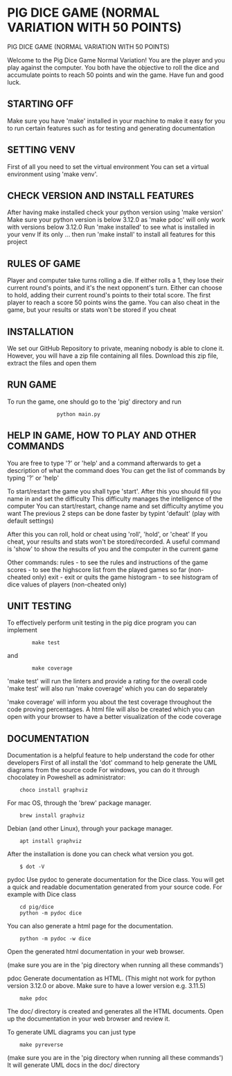#  PIG DICE GAME (NORMAL VARIATION WITH 50 POINTS)
PIG DICE GAME (NORMAL VARIATION WITH 50 POINTS)

Welcome to the Pig Dice Game Normal Variation! You are the player and you play against the computer.
You both have the objective to roll the dice and accumulate points to 
reach 50 points and win the game. Have fun and good luck.

## STARTING OFF

Make sure you have 'make' installed in your machine to make it easy for you
to run certain features such as for testing and generating documentation

## SETTING VENV

First of all you need to set the virtual environment
You can set a virtual environment using 'make venv'.

## CHECK VERSION AND INSTALL FEATURES

After having make installed check your python version using 'make version'
Make sure your python version is below 3.12.0 as 'make pdoc' will only work with versions below 3.12.0
Run 'make installed' to see what is installed in your venv
If its only ... then run 'make install' to install all features for this project

## RULES OF GAME

Player and computer take turns rolling a die.
If either rolls a 1, they lose their current round's points, and it's the next opponent's turn.
Either can choose to hold, adding their current round's points to their total score.
The first player to reach a score 50 points wins the game.
You can also cheat in the game, but your results or stats won't be stored if you cheat

## INSTALLATION

We set our GitHub Repository to private, meaning nobody is able to clone it.
However, you will have a zip file containing all files. 
Download this zip file, extract the files and open them

## RUN GAME

To run the game, one should go to the 'pig' directory and run

                    python main.py

## HELP IN GAME, HOW TO PLAY AND OTHER COMMANDS

You are free to type '?' or 'help' and a command afterwards to get a description of what the command does
You can get the list of commands by typing '?' or 'help'

To start/restart the game you shall type 'start'.
After this you should fill you name in and set the difficulty
This difficulty manages the intelligence of the computer
You can start/restart, change name and set difficulty anytime you want
The previous 2 steps can be done faster by typint 'default' (play with default settings)

After this you can roll, hold or cheat using 'roll', 'hold', or 'cheat'
If you cheat, your results and stats won't be stored/recorded. 
A useful command is 'show' to show the results of you and the computer in the current game

Other commands:
rules - to see the rules and instructions of the game
scores - to see the highscore list from the played games so far (non-cheated only)
exit - exit or quits the game
histogram - to see histogram  of dice values of players (non-cheated only)


## UNIT TESTING

To effectively perform unit testing in the pig dice program you can
implement

            make test 

and

            make coverage


'make test' will run the linters and provide a rating for the overall code
'make test' will also run 'make coverage' which you can do separately

'make coverage' will inform you about the test coverage throughout the code
proving percentages. 
A html file will also be created which you can open with your browser
to have a better visualization of the code coverage

## DOCUMENTATION

Documentation is a helpful feature to help understand the code for other developers
First of all install the 'dot' command  to help generate the UML diagrams from the source code
For windows, you can do it through chocolatey in Poweshell as administrator:

        choco install graphviz

For mac OS, through the 'brew' package manager.

        brew install graphviz

Debian (and other Linux), through your package manager.

        apt install graphviz

After the installation is done you can check what version you got.


        $ dot -V

pydoc
Use pydoc to generate documentation for the Dice class.
You will get a quick and readable documentation generated from your source code.
For example with Dice class

        cd pig/dice
        python -m pydoc dice

You can also generate a html page for the documentation.

        python -m pydoc -w dice

Open the generated html documentation in your web browser.

(make sure you are in the 'pig directory when running all these commands')

pdoc
Generate documentation as HTML. (This might not work for python 
version 3.12.0 or above. Make sure to have a lower version e.g. 3.11.5)

        make pdoc

The doc/ directory is created and generates all the HTML documents.
Open up the documentation in your web browser and review it.

To generate UML diagrams you can just type

        make pyreverse

(make sure you are in the 'pig directory when running all these commands')
It will generate UML docs in the doc/ directory

